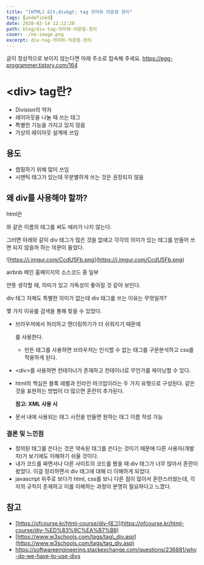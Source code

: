 ```yaml
---
title: "[HTML] &lt;div&gt; tag 의미와 의문점 정리"
tags: [undefined]
date: 2020-02-14 12:12:20
path: blog/div-tag-의미와-의문점-정리
cover: ./no-image.png
excerpt: div-tag-의미와-의문점-정리
---
```

글이 정상적으로 보이지 않는다면 아래 주소로 접속해 주세요.
https://egg-programmer.tistory.com/164
# &lt;div&gt; tag란?

*   Division의 약자
*   레이아웃을 나눌 때 쓰는 태그
*   특별한 기능을 가지고 있지 않음
*   가상의 레이아웃 설계에 쓰임

## 용도

*   랩핑하기 위해 많이 쓰임
*   시맨틱 태그가 있는데 무분별하게 쓰는 것은 권장되지 않음

## 왜 div를 사용해야 할까?

html은 

<egg>와 같은 이름의 태그를 써도 에러가 나지 않는다. </egg>

그러면 아래와 같이 div 태그가 많은 것을 없애고 각각의 의미가 있는 태그를 만들어 쓰면 되지 않을까 하는 의문이 들었다. 

![https://i.imgur.com/CcdU5Fb.png](https://i.imgur.com/CcdU5Fb.png)

airbnb 메인 홈페이지의 소스코드 중 일부

언뜻 생각할 때, 의미가 있고 가독성이 좋아질 것 같아 보인다. 

div 태그 자체도 특별한 의미가 없는데 div 태그를 쓰는 이유는 무엇일까?

몇 가지 이유를 검색을 통해 찾을 수 있었다. 

<ul><li><p>브라우저에서 처리하고 렌더링하기가 더 쉬워지기 때문에 <div>를 사용한다.</div></p>
<ul>
<li>만든 태그를 사용하면 브라우저는 인식할 수 없는 태그를 구문분석하고 css를 적용하게 된다.</li>
</ul>
</li><li><p>&lt;div&gt;를 사용하면 컨테이너가 존재하고 컨테이너로 무언가를 체이닝할 수 있다.</p>
</li><li><p>html의 핵심은 블록 레벨과 인라인 마크업이라는 두 가지 유형으로 구성된다. 같은 것을 표현하는 방법이 더 많으면 혼란이 추가된다.</p>
<p><strong>참고: XML 사용 시</strong></p>
</li></ul>

*   문서 내에 사용되는 태그 사전을 만들면 원하는 태그 이름 작성 가능

### 결론 및 느낀점

*   정의된 태그를 쓴다는 것은 약속된 태그를 쓴다는 것이기 때문에 다른 사용자(개발자)가 보기에도 이해하기 쉬울 것이다.
*   내가 코드를 짜면서나 다른 사이트의 코드를 봤을 때 div 태그가 너무 많아서 혼란이 왔었다. 이걸 정리하면서 div 태그에 대해 더 이해하게 되었다.
*   javascript 위주로 보다가 html, css를 보니 다른 점이 많아서 혼란스러웠는데, 각자의 규칙이 존재하고 이를 이해하는 과정이 분명히 필요하다고 느꼈다.

## 참고

*   [https://ofcourse.kr/html-course/div-태그](https://ofcourse.kr/html-course/div-%ED%83%9C%EA%B7%B8)
*   [https://www.w3schools.com/tags/tag\_div.asp](https://www.w3schools.com/tags/tag_div.asp)
*   <https://softwareengineering.stackexchange.com/questions/236881/why-do-we-have-to-use-divs>